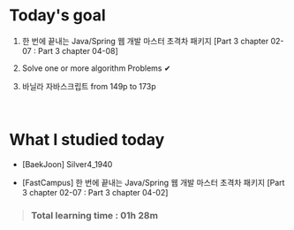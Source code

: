 # Today's goal

1. 한 번에 끝내는 Java/Spring 웹 개발 마스터 초격차 패키지 [Part 3 chapter 02-07 : Part 3 chapter 04-08]

2. Solve one or more algorithm Problems ✔

3. 바닐라 자바스크립트 from 149p to 173p

<br>

# What I studied today

* [BaekJoon] Silver4_1940

* [FastCampus] 한 번에 끝내는 Java/Spring 웹 개발 마스터 초격차 패키지 [Part 3 chapter 02-07 : Part 3 chapter 04-02]

><h3>Total learning time : 01h 28m</h3>